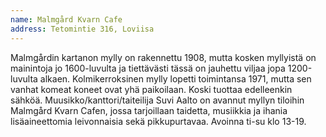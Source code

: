 ```yaml
---
name: Malmgård Kvarn Cafe
address: Tetomintie 316, Loviisa
---
```

Malmgårdin kartanon mylly on rakennettu 1908, mutta kosken myllyistä on mainintoja jo 1600-luvulta ja tiettävästi tässä on jauhettu viljaa jopa 1200-luvulta alkaen. Kolmikerroksinen mylly lopetti toimintansa 1971, mutta sen vanhat komeat koneet ovat yhä paikoilaan. Koski tuottaa edelleenkin sähköä. Muusikko/kanttori/taiteilija Suvi Aalto on avannut myllyn tiloihin Malmgård Kvarn Cafen, jossa tarjoillaan taidetta, musiikkia ja ihania lisäaineettomia leivonnaisia sekä pikkupurtavaa. Avoinna ti-su klo 13-19.
